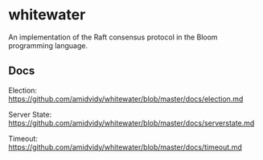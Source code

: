 whitewater
==========

An implementation of the Raft consensus protocol in the Bloom programming language.

## Docs

Election: <https://github.com/amidvidy/whitewater/blob/master/docs/election.md>

Server State: <https://github.com/amidvidy/whitewater/blob/master/docs/serverstate.md>

Timeout: <https://github.com/amidvidy/whitewater/blob/master/docs/timeout.md>

